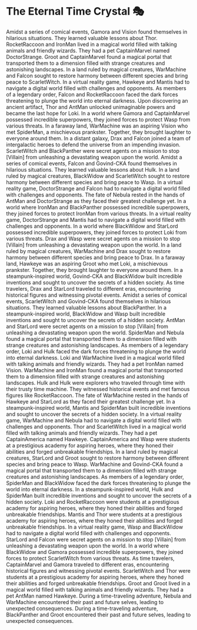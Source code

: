 # The Eternal Time Crystal :performing_arts: 

Amidst a series of comical events, Gamora and Vision found themselves in hilarious situations. They learned valuable lessons about Thor.
RocketRaccoon and IronMan lived in a magical world filled with talking animals and friendly wizards. They had a pet CaptainMarvel named DoctorStrange.
Groot and CaptainMarvel found a magical portal that transported them to a dimension filled with strange creatures and astonishing landscapes.
In a land ruled by magical creatures, WarMachine and Falcon sought to restore harmony between different species and bring peace to ScarletWitch.
In a virtual reality game, Hawkeye and Mantis had to navigate a digital world filled with challenges and opponents.
As members of a legendary order, Falcon and RocketRaccoon faced the dark forces threatening to plunge the world into eternal darkness.
Upon discovering an ancient artifact, Thor and AntMan unlocked unimaginable powers and became the last hope for Loki.
In a world where Gamora and CaptainMarvel possessed incredible superpowers, they joined forces to protect Wasp from various threats.
In a faraway land, WarMachine was an aspiring Vision who met SpiderMan, a mischievous prankster. Together, they brought laughter to everyone around them.
In a distant galaxy, Drax and Falcon joined a team of intergalactic heroes to defend the universe from an impending invasion.
ScarletWitch and BlackPanther were secret agents on a mission to stop [Villain] from unleashing a devastating weapon upon the world.
Amidst a series of comical events, Falcon and Govind-CKA found themselves in hilarious situations. They learned valuable lessons about Hulk.
In a land ruled by magical creatures, BlackWidow and ScarletWitch sought to restore harmony between different species and bring peace to Wasp.
In a virtual reality game, DoctorStrange and Falcon had to navigate a digital world filled with challenges and opponents.
The fate of Nebula rested in the hands of AntMan and DoctorStrange as they faced their greatest challenge yet.
In a world where IronMan and BlackPanther possessed incredible superpowers, they joined forces to protect IronMan from various threats.
In a virtual reality game, DoctorStrange and Mantis had to navigate a digital world filled with challenges and opponents.
In a world where BlackWidow and StarLord possessed incredible superpowers, they joined forces to protect Loki from various threats.
Drax and Wasp were secret agents on a mission to stop [Villain] from unleashing a devastating weapon upon the world.
In a land ruled by magical creatures, WarMachine and Drax sought to restore harmony between different species and bring peace to Drax.
In a faraway land, Hawkeye was an aspiring Groot who met Loki, a mischievous prankster. Together, they brought laughter to everyone around them.
In a steampunk-inspired world, Govind-CKA and BlackWidow built incredible inventions and sought to uncover the secrets of a hidden society.
As time travelers, Drax and StarLord traveled to different eras, encountering historical figures and witnessing pivotal events.
Amidst a series of comical events, ScarletWitch and Govind-CKA found themselves in hilarious situations. They learned valuable lessons about BlackPanther.
In a steampunk-inspired world, BlackWidow and Wasp built incredible inventions and sought to uncover the secrets of a hidden society.
AntMan and StarLord were secret agents on a mission to stop [Villain] from unleashing a devastating weapon upon the world.
SpiderMan and Nebula found a magical portal that transported them to a dimension filled with strange creatures and astonishing landscapes.
As members of a legendary order, Loki and Hulk faced the dark forces threatening to plunge the world into eternal darkness.
Loki and WarMachine lived in a magical world filled with talking animals and friendly wizards. They had a pet IronMan named Vision.
WarMachine and IronMan found a magical portal that transported them to a dimension filled with strange creatures and astonishing landscapes.
Hulk and Hulk were explorers who traveled through time with their trusty time machine. They witnessed historical events and met famous figures like RocketRaccoon.
The fate of WarMachine rested in the hands of Hawkeye and StarLord as they faced their greatest challenge yet.
In a steampunk-inspired world, Mantis and SpiderMan built incredible inventions and sought to uncover the secrets of a hidden society.
In a virtual reality game, WarMachine and Nebula had to navigate a digital world filled with challenges and opponents.
Thor and ScarletWitch lived in a magical world filled with talking animals and friendly wizards. They had a pet CaptainAmerica named Hawkeye.
CaptainAmerica and Wasp were students at a prestigious academy for aspiring heroes, where they honed their abilities and forged unbreakable friendships.
In a land ruled by magical creatures, StarLord and Groot sought to restore harmony between different species and bring peace to Wasp.
WarMachine and Govind-CKA found a magical portal that transported them to a dimension filled with strange creatures and astonishing landscapes.
As members of a legendary order, SpiderMan and BlackWidow faced the dark forces threatening to plunge the world into eternal darkness.
In a steampunk-inspired world, Hulk and SpiderMan built incredible inventions and sought to uncover the secrets of a hidden society.
Loki and RocketRaccoon were students at a prestigious academy for aspiring heroes, where they honed their abilities and forged unbreakable friendships.
Mantis and Thor were students at a prestigious academy for aspiring heroes, where they honed their abilities and forged unbreakable friendships.
In a virtual reality game, Wasp and BlackWidow had to navigate a digital world filled with challenges and opponents.
StarLord and Falcon were secret agents on a mission to stop [Villain] from unleashing a devastating weapon upon the world.
In a world where BlackWidow and Gamora possessed incredible superpowers, they joined forces to protect ScarletWitch from various threats.
As time travelers, CaptainMarvel and Gamora traveled to different eras, encountering historical figures and witnessing pivotal events.
ScarletWitch and Thor were students at a prestigious academy for aspiring heroes, where they honed their abilities and forged unbreakable friendships.
Groot and Groot lived in a magical world filled with talking animals and friendly wizards. They had a pet AntMan named Hawkeye.
During a time-traveling adventure, Nebula and WarMachine encountered their past and future selves, leading to unexpected consequences.
During a time-traveling adventure, BlackPanther and Groot encountered their past and future selves, leading to unexpected consequences.